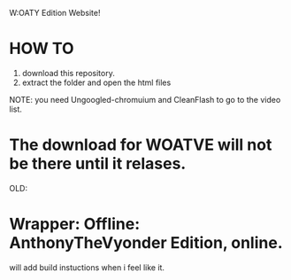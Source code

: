 W:OATY Edition Website!
# HOW TO
1. download this repository.
2. extract the folder and open the html files

NOTE: you need Ungoogled-chromuium and CleanFlash to go to the video list.
# The download for WOATVE will not be there until it relases.
OLD:
# Wrapper: Offline: AnthonyTheVyonder Edition, online.
will add build instuctions when i feel like it.
